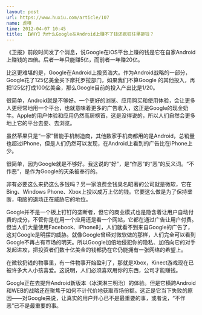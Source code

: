 ```yaml
---
layout: post
url: https://www.huxiu.com/article/107
name: 虎嗅
time: 2012-04-07 10:45
title: 【WHY】为什么Google在Android上赚不了钱还疯狂往里砸钱？
---
```

《卫报》前段时间发了个消息，说Google在iOS平台上赚的钱是它在自家Android上赚钱的四倍。后者一年只能赚5亿，而前者一年赚20亿。

比这更难堪的是，Google在Android上投资浩大。作为Android战略的一部分，Google花了125亿美金买下摩托罗拉部门，如果我们不算Google 的其他投入，再把125亿打成100亿美金，那么Google目前的投入产出比是1/20。

很简单，Android就是不够好。一个更好的浏览、应用购买和使用体验，会让更多人更经常地用一个平台，也就意味着更多的广告收入，这正是Google的现金奶牛。Apple的用户体验和应用仍然高居榜首，这是没得说的，所以人们自然会更多地上它的平台去耍、去浏览。

虽然苹果只是“一家”智能手机制造商，其他数家手机商都用的是Android，总销量也超过iPhone，但是人们仍然可以发现，在Android上看到的广告比在iPhone上少。

很简单，因为Google就是不够好。我这说的“好”，是“作恶”的“恶”的反义词。“不作恶”，是作为Google的天条被奉行的。

非有必要这么来扔这么多钱吗？另一家浪费金钱臭名昭著的公司就是微软，它在Bing、Windows Phone、Xbox上投以成万上亿的钱。它要这么做是为了保持垄断，电脑的退场正在威胁它的地位。

Google并不是一个板上钉钉的垄断者，但它的商业模式也是隐含着让用户自动付费的成分，不管你是在用一个应用还是看一个网站，它都在通过广告让用户付费。但当人们大量使用Facebook、iPhone时，人们就看不到来自Google的广告了，这对Google是明摆的威胁。就像Google曾经对微软做的那样，人们完全可以看到Google不再占有市场的明天。所以Google加倍地侵犯你的隐私、加倍向它的对手发起进攻，把投资者们数十亿美金的钱都扔在它仍能拥有一张网络的希望上。

在微软扔钱的物事里，有一件物事开始盈利了，那就是Xbox，Kinect游戏现在已被许多大人小孩喜爱。这说明，人们必须喜欢用你的东西，公司才能赚钱。

Google正在去提升Android新版本（冰淇淋三明治）的体验。但是它横跨Android 和WEB的战略还在聚焦于如何不计代价地获取市场份额。这正是它当下失败的原因——对Google来说，让真实的用户开心已不是最重要的事，或者说，“不作恶”已不是最重要的事。

